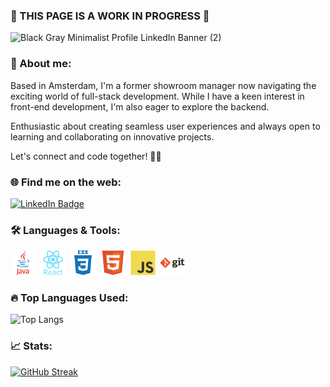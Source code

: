 ### 🚧 THIS PAGE IS A WORK IN PROGRESS 🚧

![Black   Gray Minimalist Profile LinkedIn Banner (2)](https://github.com/mariannesnoodijk/mariannesnoodijk/assets/118908034/c00cf09b-5195-46b8-acef-0d83f685560b)


### 👀 About me:

Based in Amsterdam, I'm a former showroom manager now navigating the exciting world of full-stack development. 
While I have a keen interest in front-end development, I'm also eager to explore the backend. 

Enthusiastic about creating seamless user experiences and always open to learning and collaborating on innovative projects. 

Let's connect and code together! 🌆🚀


### 🌐 Find me on the web:
<div id="badges">
  <a href="https://www.linkedin.com/in/mariannesnoodijk/" target="_blank" rel="noopener noreferrer">
    <img src="https://img.shields.io/badge/LinkedIn-blue?style=for-the-badge&logo=linkedin&logoColor=white" alt="LinkedIn Badge"/>
  </a>
</div>

### 🛠️ Languages & Tools:
<div>
  <img src="https://github.com/devicons/devicon/blob/master/icons/java/java-original-wordmark.svg" title="Java" alt="Java" width="40" height="40"/>&nbsp;
  <img src="https://github.com/devicons/devicon/blob/master/icons/react/react-original-wordmark.svg" title="React" alt="React" width="40" height="40"/>&nbsp;
  <img src="https://github.com/devicons/devicon/blob/master/icons/css3/css3-plain-wordmark.svg"  title="CSS3" alt="CSS" width="40" height="40"/>&nbsp;
  <img src="https://github.com/devicons/devicon/blob/master/icons/html5/html5-original.svg" title="HTML5" alt="HTML" width="40" height="40"/>&nbsp;
  <img src="https://github.com/devicons/devicon/blob/master/icons/javascript/javascript-original.svg" title="JavaScript" alt="JavaScript" width="40" height="40"/>&nbsp;
  <img src="https://github.com/devicons/devicon/blob/master/icons/git/git-original-wordmark.svg" title="Git" **alt="Git" width="40" height="40"/>
</div>

### 🔥 Top Languages Used:
![Top Langs](https://github-readme-stats.vercel.app/api/top-langs/?username=mariannesnoodijk&langs_count=8)


### 📈 Stats:
[![GitHub Streak](http://github-readme-streak-stats.herokuapp.com?user=mariannesnoodijk&theme=dark&background=000000)](https://git.io/streak-stats)



<!--
**msnoodijk001/msnoodijk001** is a ✨ _special_ ✨ repository because its `README.md` (this file) appears on your GitHub profile.

Here are some ideas to get you started:

- 🔭 I’m currently working on ...
- 🌱 I’m currently learning ...
- 👯 I’m looking to collaborate on ...
- 🤔 I’m looking for help with ...
- 💬 Ask me about ...
- 📫 How to reach me: ...
- 😄 Pronouns: ...
- ⚡ Fun fact: ...

<div id="header" align="left">
  <img src="https://media.giphy.com/media/heIX5HfWgEYlW/giphy.gif" width="300"/>
</div>

Dit is een cool bewegend intro image!! 
<p align="center">
  <img src="https://github.com/matyo91/matyo91/raw/main/assets/github.gif" alt="Hi, I'm Mathieu 👋 I'm a 🚀 French developer 🚀 I ❤️ Happy Hardcore ❤️">
</p>

[![Top Langs](https://github-readme-stats.vercel.app/api/top-langs/?username=your-github-username&layout=compact&theme=vision-friendly-dark)](https://github.com/anuraghazra/github-readme-stats)

[![Anurag's GitHub stats](https://github-readme-stats.vercel.app/api?username=mariannesnoodijk)](https://github.com/anuraghazra/github-readme-stats)
-->
